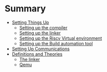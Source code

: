 # Summary

- [Setting Things Up](setting_things_up.md)
  - [Setting up the compiler]()
  - [Setting up the linker](setting_up_LLD_linker.md)
  - [Setting up the Riscv Virtual environment](setting_up_qemu.md)
  - [Setting up the Build automation tool]()
- [Setting Up Communications]()
- [Definitions and Theories](definitions_and_theories.md)
  - [The linker](theory_on_the_linker.md)
  - [Qemu](theory_on_Qemu.md)
